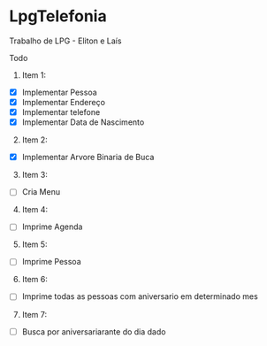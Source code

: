 # LpgTelefonia
Trabalho de LPG - Eliton e Laís

Todo

1. Item 1:
  - [x] Implementar Pessoa
  - [x] Implementar Endereço
  - [x] Implementar telefone
  - [x] Implementar Data de Nascimento

2. Item 2:
  - [x] Implementar Arvore Binaria de Buca

3. Item 3:
  - [ ] Cria Menu

4. Item 4:
  - [ ] Imprime Agenda

5. Item 5:
  - [ ] Imprime Pessoa

6. Item 6:
  - [ ] Imprime todas as pessoas com aniversario em determinado mes

7. Item 7:
  - [ ] Busca por aniversariarante do dia dado
